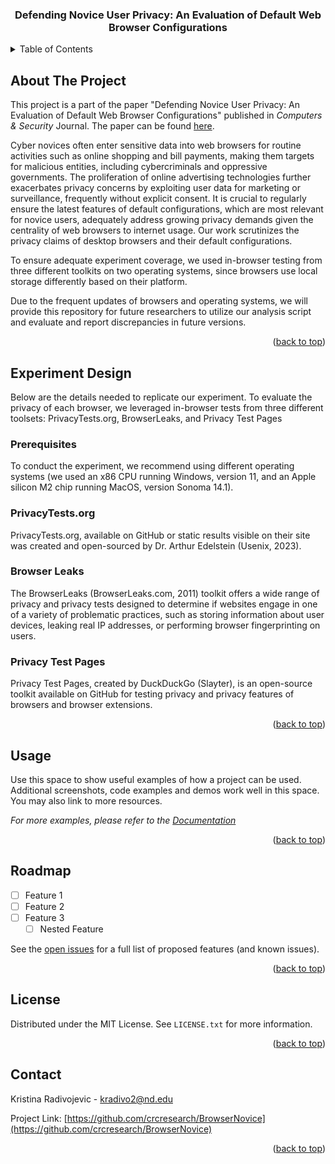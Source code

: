 <a name="readme-top"></a>

<h3 align="center">Defending Novice User Privacy: An Evaluation of Default Web Browser Configurations</h3>

<!-- TABLE OF CONTENTS -->
<details>
  <summary>Table of Contents</summary>
  <ol>
    <li><a href="#about-the-project">About The Project</a></li>
    <li><a href="#experiment">Experiment Design</a>
        <ul>
          <li></li><a href="#prerequisites">Prerequisites</a></li>
          <li><a href="#privacytests">PrivacyTests.org</a></li>
          <li><a href="#browserleaks">Browser Leaks</a></li>
          <li><a href="#ptp">Privacy Test Pages</a></li>
        </ul>
    <li><a href="#evaluation">Evaluation</a></li>
    <li><a href="#license">License</a></li>
    <li><a href="#contact">Contact</a></li>
  </ol>
</details>



<!-- ABOUT THE PROJECT -->
## About The Project

This project is a part of the paper "Defending Novice User Privacy: An Evaluation of Default Web Browser Configurations" published in <i>Computers & Security</i> Journal. The paper can be found <a href="link">here</a>.

Cyber novices often enter sensitive data into web browsers for routine activities such as online shopping and bill payments, making them targets for malicious entities, including cybercriminals and oppressive governments. The proliferation of online advertising technologies further exacerbates privacy concerns by exploiting
user data for marketing or surveillance, frequently without explicit consent. It is crucial to regularly ensure the latest features of default configurations, which are most relevant for novice users, adequately address growing privacy demands given the centrality of web browsers to internet usage. Our work
scrutinizes the privacy claims of desktop browsers and their default configurations.

To ensure adequate experiment coverage, we used in-browser testing from three different toolkits on two operating systems, since browsers use local storage differently based on their platform.

Due to the frequent updates of browsers and operating systems, we will provide this repository for future researchers to utilize our analysis script and evaluate and report discrepancies in future versions.

<p align="right">(<a href="#readme-top">back to top</a>)</p>


<!-- GETTING STARTED -->

## Experiment Design

Below are the details needed to replicate our experiment. To evaluate the privacy of each browser, we leveraged in-browser tests from three different toolsets: PrivacyTests.org, BrowserLeaks, and Privacy Test Pages

### Prerequisites

To conduct the experiment, we recommend using different operating systems (we used an x86 CPU running Windows, version 11, and an Apple silicon M2 chip running MacOS, version Sonoma 14.1).

### PrivacyTests.org

PrivacyTests.org, available on GitHub or static results visible on their site was created and open-sourced by Dr. Arthur Edelstein (Usenix, 2023). 

### Browser Leaks

The BrowserLeaks (BrowserLeaks.com, 2011) toolkit offers a wide range of privacy and privacy tests designed to determine if websites engage in one of a variety of problematic practices, such as storing information about user devices, leaking real IP addresses, or performing browser fingerprinting on users.

### Privacy Test Pages

Privacy Test Pages, created by DuckDuckGo (Slayter), is an open-source toolkit available on GitHub for testing privacy and privacy features of browsers and browser extensions.


<p align="right">(<a href="#readme-top">back to top</a>)</p>



<!-- USAGE EXAMPLES -->
## Usage

Use this space to show useful examples of how a project can be used. Additional screenshots, code examples and demos work well in this space. You may also link to more resources.

_For more examples, please refer to the [Documentation](https://example.com)_

<p align="right">(<a href="#readme-top">back to top</a>)</p>



<!-- ROADMAP -->
## Roadmap

- [ ] Feature 1
- [ ] Feature 2
- [ ] Feature 3
    - [ ] Nested Feature

See the [open issues](https://github.com/github_username/repo_name/issues) for a full list of proposed features (and known issues).

<p align="right">(<a href="#readme-top">back to top</a>)</p>


<!-- LICENSE -->
## License

Distributed under the MIT License. See `LICENSE.txt` for more information.

<p align="right">(<a href="#readme-top">back to top</a>)</p>



<!-- CONTACT -->
## Contact

Kristina Radivojevic - kradivo2@nd.edu

Project Link: [https://github.com/crcresearch/BrowserNovice](https://github.com/crcresearch/BrowserNovice)

<p align="right">(<a href="#readme-top">back to top</a>)</p>


